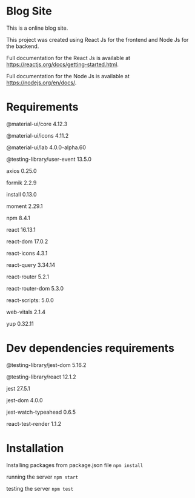 Blog Site 
===
This is a online blog site.

This project was created using React Js for the frontend and Node Js for the backend.

Full documentation for the React Js is available at https://reactjs.org/docs/getting-started.html.

Full documentation for the Node Js is available at https://nodejs.org/en/docs/.

Requirements
===
@material-ui/core 4.12.3

@material-ui/icons 4.11.2
    
@material-ui/lab 4.0.0-alpha.60
    
@testing-library/user-event 13.5.0

axios 0.25.0
    
formik 2.2.9
    
install 0.13.0
    
moment 2.29.1
    
npm 8.4.1
    
react 16.13.1
    
react-dom 17.0.2
    
react-icons 4.3.1
    
react-query 3.34.14
    
react-router 5.2.1
    
react-router-dom 5.3.0
    
react-scripts: 5.0.0
    
web-vitals 2.1.4
    
yup 0.32.11



Dev dependencies requirements
===
@testing-library/jest-dom 5.16.2

@testing-library/react 12.1.2

jest 27.5.1

jest-dom 4.0.0

jest-watch-typeahead 0.6.5

react-test-render 1.1.2

Installation
===

Installing packages from package.json file
`npm install`

running the server
`npm start`

testing the server
`npm test`
